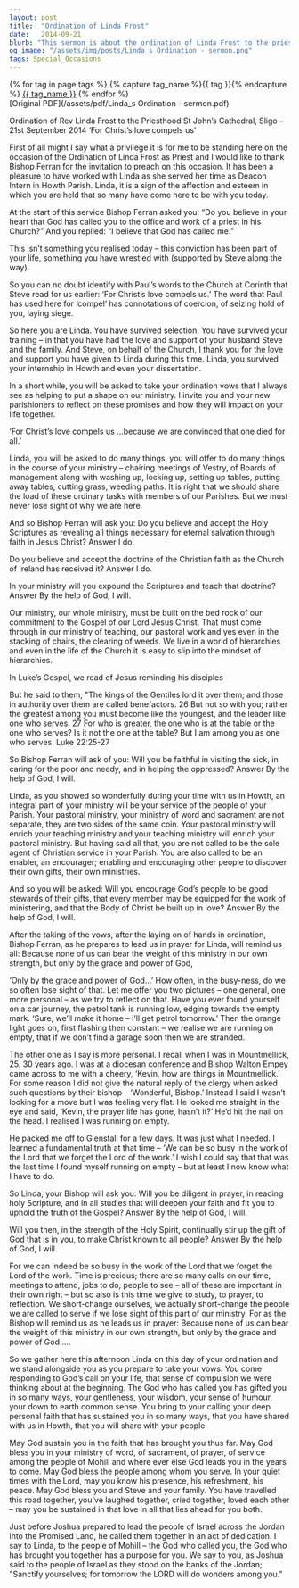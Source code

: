 ```yaml
---
layout: post
title:  "Ordination of Linda Frost"
date:   2014-09-21
blurb: "This sermon is about the ordination of Linda Frost to the priesthood. The sermon emphasizes the importance of service, faith, and dedication in the ministry. It also highlights the significance of personal faith and the need for spiritual nourishment and growth through prayer and scripture reading."
og_image: "/assets/img/posts/Linda_s Ordination - sermon.png"
tags: Special_Occasions
---    
```

<div class="tag-pills">
  {% for tag in page.tags %}
    {% capture tag_name %}{{ tag }}{% endcapture %}
    <a href="{{ site.baseurl }}/tag/{{ tag_name }}" class="tag-pill">{{ tag_name }}</a>
  {% endfor %}
</div>
[Original PDF](/assets/pdf/Linda_s Ordination - sermon.pdf)

Ordination of Rev Linda Frost to the Priesthood
St John’s Cathedral, Sligo – 21st September 2014
‘For Christ’s love compels us’

First of all might I say what a privilege it is for me to be standing here on the occasion of the Ordination of Linda Frost as Priest and I would like to thank Bishop Ferran for the invitation to preach on this occasion. It has been a pleasure to have worked with Linda as she served her time as Deacon Intern in Howth Parish. Linda, it is a sign of the affection and esteem in which you are held that so many have come here to be with you today.

At the start of this service Bishop Ferran asked you:
“Do you believe in your heart that God has called you to the office and work of a priest in his Church?” And you replied: “I believe that God has called me.”

This isn’t something you realised today – this conviction has been part of your life, something you have wrestled with (supported by Steve along the way).

So you can no doubt identify with Paul’s words to the Church at Corinth that Steve read for us earlier: ‘For Christ’s love compels us.’ The word that Paul has used here for ‘compel’ has connotations of coercion, of seizing hold of you, laying siege.

So here you are Linda. You have survived selection. You have survived your training – in that you have had the love and support of your husband Steve and the family. And Steve, on behalf of the Church, I thank you for the love and support you have given to Linda during this time. Linda, you survived your internship in Howth and even your dissertation.

In a short while, you will be asked to take your ordination vows that I always see as helping to put a shape on our ministry. I invite you and your new parishioners to reflect on these promises and how they will impact on your life together.

‘For Christ’s love compels us …because we are convinced that one died for all.’

Linda, you will be asked to do many things, you will offer to do many things in the course of your ministry – chairing meetings of Vestry, of Boards of management along with washing up, locking up, setting up tables, putting away tables, cutting grass, weeding paths. It is right that we should share the load of these ordinary tasks with members of our Parishes. But we must never lose sight of why we are here.

And so Bishop Ferran will ask you:
Do you believe and accept the Holy Scriptures as revealing all things necessary for eternal salvation through faith in Jesus Christ?
Answer I do.

Do you believe and accept the doctrine of the Christian faith as the Church of Ireland has received it?
Answer I do.

In your ministry will you expound the Scriptures and teach that doctrine?
Answer By the help of God, I will.

Our ministry, our whole ministry, must be built on the bed rock of our commitment to the Gospel of our Lord Jesus Christ. That must come through in our ministry of teaching, our pastoral work and yes even in the stacking of chairs, the clearing of weeds. We live in a world of hierarchies and even in the life of the Church it is easy to slip into the mindset of hierarchies.

In Luke’s Gospel, we read of Jesus reminding his disciples

But he said to them, "The kings of the Gentiles lord it over them; and those in authority over them are called benefactors. 26 But not so with you; rather the greatest among you must become like the youngest, and the leader like one who serves. 27 For who is greater, the one who is at the table or the one who serves? Is it not the one at the table? But I am among you as one who serves. Luke 22:25-27

So Bishop Ferran will ask of you:
Will you be faithful in visiting the sick, in caring for the poor and needy, and in helping the oppressed?
Answer By the help of God, I will.

Linda, as you showed so wonderfully during your time with us in Howth, an integral part of your ministry will be your service of the people of your Parish. Your pastoral ministry, your ministry of word and sacrament are not separate, they are two sides of the same coin. Your pastoral ministry will enrich your teaching ministry and your teaching ministry will enrich your pastoral ministry. But having said all that, you are not called to be the sole agent of Christian service in your Parish. You are also called to be an enabler, an encourager; enabling and encouraging other people to discover their own gifts, their own ministries.

And so you will be asked:
Will you encourage God’s people to be good stewards of their gifts, that every member may be equipped for the work of ministering, and that the Body of Christ be built up in love?
Answer By the help of God, I will.

After the taking of the vows, after the laying on of hands in ordination, Bishop Ferran, as he prepares to lead us in prayer for Linda, will remind us all:
Because none of us can bear the weight of this ministry in our own strength, but only by the grace and power of God,

‘Only by the grace and power of God…’ How often, in the busy-ness, do we so often lose sight of that. Let me offer you two pictures – one general, one more personal – as we try to reflect on that. Have you ever found yourself on a car journey, the petrol tank is running low, edging towards the empty mark. ‘Sure, we’ll make it home – I’ll get petrol tomorrow.’ Then the orange light goes on, first flashing then constant – we realise we are running on empty, that if we don’t find a garage soon then we are stranded.

The other one as I say is more personal. I recall when I was in Mountmellick, 25, 30 years ago. I was at a diocesan conference and Bishop Walton Empey came across to me with a cheery, ‘Kevin, how are things in Mountmellick.’ For some reason I did not give the natural reply of the clergy when asked such questions by their bishop – ‘Wonderful, Bishop.’ Instead I said I wasn’t looking for a move but I was feeling very flat. He looked me straight in the eye and said, ‘Kevin, the prayer life has gone, hasn’t it?’ He’d hit the nail on the head. I realised I was running on empty.

He packed me off to Glenstall for a few days. It was just what I needed. I learned a fundamental truth at that time – ‘We can be so busy in the work of the Lord that we forget the Lord of the work.’ I wish I could say that that was the last time I found myself running on empty – but at least I now know what I have to do.

So Linda, your Bishop will ask you:
Will you be diligent in prayer, in reading holy Scripture, and in all studies that will deepen your faith and fit you to uphold the truth of the Gospel?
Answer By the help of God, I will.

Will you then, in the strength of the Holy Spirit, continually stir up the gift of God that is in you, to make Christ known to all people?
Answer By the help of God, I will.

For we can indeed be so busy in the work of the Lord that we forget the Lord of the work. Time is precious; there are so many calls on our time, meetings to attend, jobs to do, people to see – all of these are important in their own right – but so also is this time we give to study, to prayer, to reflection. We short-change ourselves, we actually short-change the people we are called to serve if we lose sight of this part of our ministry. For as the Bishop will remind us as he leads us in prayer:
Because none of us can bear the weight of this ministry in our own strength, but only by the grace and power of God ….

So we gather here this afternoon Linda on this day of your ordination and we stand alongside you as you prepare to take your vows. You come responding to God’s call on your life, that sense of compulsion we were thinking about at the beginning. The God who has called you has gifted you in so many ways, your gentleness, your wisdom, your sense of humour, your down to earth common sense. You bring to your calling your deep personal faith that has sustained you in so many ways, that you have shared with us in Howth, that you will share with your people.

May God sustain you in the faith that has brought you thus far. May God bless you in your ministry of word, of sacrament, of prayer, of service among the people of Mohill and where ever else God leads you in the years to come. May God bless the people among whom you serve. In your quiet times with the Lord, may you know his presence, his refreshment, his peace. May God bless you and Steve and your family. You have travelled this road together, you’ve laughed together, cried together, loved each other – may you be sustained in that love in all that lies ahead for you both.

Just before Joshua prepared to lead the people of Israel across the Jordan into the Promised Land, he called them together in an act of dedication. I say to Linda, to the people of Mohill – the God who called you, the God who has brought you together has a purpose for you. We say to you, as Joshua said to the people of Israel as they stood on the banks of the Jordan; "Sanctify yourselves; for tomorrow the LORD will do wonders among you."
